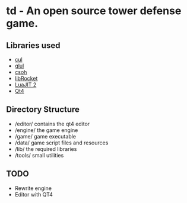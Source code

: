 td - An open source tower defense game.
=========================================


Libraries used
--------------------

- [cul](https://github.com/okard/cul)
- [glul](https://github.com/okard/glul)
- [csoh](https://github.com/okard/csoh)
- [libRocket](http://librocket.com/)
- [LuaJIT 2](http://luajit.org/)
- [Qt4](http://qt.nokia.com/)


Directory Structure
--------------------
- /editor/ contains the qt4 editor
- /engine/ the game engine
- /game/ game executable
- /data/ game script files and resources
- /lib/ the required libraries
- /tools/ small utilities


TODO
--------------------
- Rewrite engine
- Editor with QT4 

        
        
                
                
